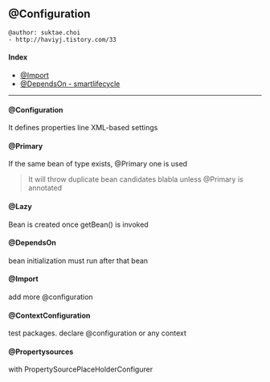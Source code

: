 ## @Configuration

```
@author: suktae.choi
- http://haviyj.tistory.com/33
```

#### Index

- [@Import](import)
- [@DependsOn - smartlifecycle](dependsn-smartlifecycle)

***

#### @Configuration

It defines properties line XML-based settings

#### @Primary
If the same bean of type exists, @Primary one is used
> It will throw duplicate bean candidates blabla unless @Primary is annotated

#### @Lazy
Bean is created once getBean() is invoked

#### @DependsOn

bean initialization must run after that bean

#### @Import

add more @configuration

#### @ContextConfiguration

test packages. declare @configuration or any context

#### @Propertysources

with PropertySourcePlaceHolderConfigurer